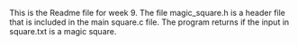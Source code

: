 This is the Readme file for week 9. The file magic_square.h is a header file that is included in the main square.c file. The program returns if the input in square.txt is a magic square.

